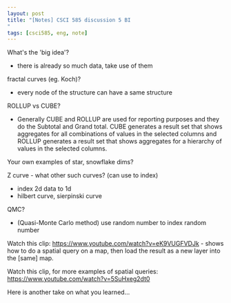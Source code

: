```yaml
---
layout: post
title: "[Notes] CSCI 585 discussion 5 BI 
"
tags: [csci585, eng, note]
---
```


What's the 'big idea'?
- there is already so much data, take use of them


fractal curves (eg. Koch)?
- every node of the structure can have a same structure 

ROLLUP vs CUBE?
- Generally CUBE and ROLLUP are used for reporting purposes and they do the Subtotal and Grand total. CUBE generates a result set that shows aggregates for all combinations of values in the selected columns and ROLLUP generates a result set that shows aggregates for a hierarchy of values in the selected columns.


Your own examples of star, snowflake dims?

Z curve - what other such curves? (can use to index)
- index 2d data to 1d
- hilbert curve, sierpinski curve

QMC?
- (Quasi-Monte Carlo method) use random number to index random number 

Watch this clip: https://www.youtube.com/watch?v=eK9VUGFVDJk - shows how to do a spatial query on a map, then load the result as a new layer into the [same] map.

Watch this clip, for more examples of spatial queries: https://www.youtube.com/watch?v=5SuHxeg2dt0

Here is another take on what you learned...